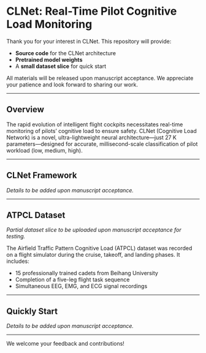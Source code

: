 # CLNet: Real-Time Pilot Cognitive Load Monitoring
 
Thank you for your interest in CLNet. This repository will provide:
 
- **Source code** for the CLNet architecture  
- **Pretrained model weights**  
- A **small dataset slice** for quick start  
 
All materials will be released upon manuscript acceptance. We appreciate your patience and look forward to sharing our work.
 
---
 
## Overview
 
The rapid evolution of intelligent flight cockpits necessitates real-time monitoring of pilots’ cognitive load to ensure safety. CLNet (Cognitive Load Network) is a novel, ultra-lightweight neural architecture—just 27 K parameters—designed for accurate, millisecond-scale classification of pilot workload (low, medium, high).
 
---
 
## CLNet Framework
 
*Details to be added upon manuscript acceptance.*
 
---
 
## ATPCL Dataset
 
*Partial dataset slice to be uploaded upon manuscript acceptance for testing.*
 
The Airfield Traffic Pattern Cognitive Load (ATPCL) dataset was recorded on a flight simulator during the cruise, takeoff, and landing phases. It includes:  
- 15 professionally trained cadets from Beihang University  
- Completion of a five-leg flight task sequence  
- Simultaneous EEG, EMG, and ECG signal recordings  
 
---
 
## Quickly Start

*Details to be added upon manuscript acceptance.*

 ---
 
We welcome your feedback and contributions!  
 
